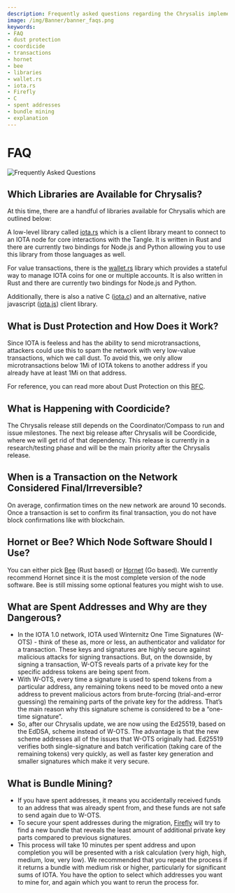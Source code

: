 ```yaml
---
description: Frequently asked questions regarding the Chrysalis implementation. 
image: /img/Banner/banner_faqs.png
keywords:
- FAQ
- dust protection
- coordicide
- transactions
- hornet
- bee
- libraries
- wallet.rs
- iota.rs
- Firefly
- C
- spent addresses
- bundle mining
- explanation
---
```

# FAQ

![Frequently Asked Questions](/img/Banner/banner_faqs.png)

## Which Libraries are Available for Chrysalis?

At this time, there are a handful of libraries available for Chrysalis which are outlined below:

A low-level library called [iota.rs](https://github.com/iotaledger/iota.rs) which is a client library meant to connect to an IOTA node for core interactions with the Tangle. It is written in Rust and there are currently two bindings for Node.js and Python allowing you to use this library from those languages as well. 

For value transactions, there is the [wallet.rs](https://github.com/iotaledger/wallet.rs) library which provides a stateful way to manage IOTA coins for one or multiple accounts. It is also written in Rust and there are currently two bindings for Node.js and Python. 

Additionally, there is also a native C ([iota.c](https://github.com/iotaledger/iota.c)) and an alternative, native javascript ([iota.js](https://github.com/iotaledger/iota.js/tree/chrysalis)) client library. 

## What is Dust Protection and How Does it Work?

Since IOTA is feeless and has the ability to send microtransactions, attackers could use this to spam the network with very low-value transactions, which we call dust. To avoid this, we only allow microtransactions below 1Mi of IOTA tokens to another address if you already have at least 1Mi on that address.

For reference, you can read more about Dust Protection on this [RFC](https://github.com/iotaledger/protocol-rfcs/pull/32).

## What is Happening with Coordicide?

The Chrysalis release still depends on the Coordinator/Compass to run and issue milestones. The next big release after Chrysalis will be Coordicide, where we will get rid of that dependency. This release is currently in a research/testing phase and will be the main priority after the Chrysalis release.

## When is a Transaction on the Network Considered Final/Irreversible?

On average, confirmation times on the new network are around 10 seconds. Once a transaction is set to confirm its final transaction, you do not have block confirmations like with blockchain.

## Hornet or Bee? Which Node Software Should I Use?

You can either pick [Bee](https://wiki.iota.org/bee/getting_started/getting_started) (Rust based) or [Hornet](https://wiki.iota.org/hornet/welcome) (Go based). We currently recommend Hornet since it is the most complete version of the node software. Bee is still missing some optional features you might wish to use.

## What are Spent Addresses and Why are they Dangerous?

- In the IOTA 1.0 network, IOTA used Winternitz One Time Signatures (W-OTS) - think of these as, more or less, an authenticator and validator for a transaction. These keys and signatures are highly secure against malicious attacks for signing transactions. But, on the downside, by signing a transaction, W-OTS reveals parts of a private key for the specific address tokens are being spent from. 
- With W-OTS, every time a signature is used to spend tokens from a particular address, any remaining tokens need to be moved onto a new address to prevent malicious actors from brute-forcing (trial-and-error guessing) the remaining parts of the private key for the address. That’s the main reason why this signature scheme is considered to be a “one-time signature”. 
- So, after our Chrysalis update, we are now using the Ed25519, based on the EdDSA, scheme instead of W-OTS. The advantage is that the new scheme addresses all of the issues that W-OTS originally had. Ed25519 verifies both single-signature and batch verification (taking care of the remaining tokens) very quickly, as well as faster key generation and smaller signatures which make it very secure. 

## What is Bundle Mining?

-  If you have spent addresses, it means you accidentally received funds to an address that was already spent from, and these funds are not safe to send again due to W-OTS. 
-  To secure your spent addresses during the migration, [Firefly](https://github.com/iotaledger/firefly) will try to find a new bundle that reveals the least amount of additional private key parts compared to previous signatures.
- This process will take 10 minutes per spent address and upon completion you will be presented with a risk calculation (very high, high, medium, low, very low). We recommended that you repeat the process if it returns a bundle with medium risk or higher, particularly for significant sums of IOTA. You have the option to select which addresses you want to mine for, and again which you want to rerun the process for.
